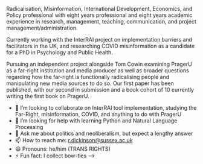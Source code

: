 Radicalisation, Misinformation, International Development, Economics, and Policy professional with eight years professional and eight years academic experience in research, management, teaching, communication, and project management/administration.

Currently working with the InterRAI project on implementation barriers and facilitators in the UK, and researching COVID misinformation as a candidate for a PhD in Psychology and Public Health.

Pursuing an independent project alongside Tom Cowin examining PragerU as a far-right institution and media producer as well as broader questions regarding how the far-right is functionally radicalising people and manipulating new media sources to do so. Our first paper has been published, with our second in submission and a book cohort of 10 currently writing the first book on PragerU. 


- 👯 I’m looking to collaborate on InterRAI tool implementation, studying the Far-Right, misinformation, COVID, and anything to do with PragerU
- 🤔 I’m looking for help with learning Python and Natural Language Processing
- 💬 Ask me about politics and neoliberalism, but expect a lengthy answer
- 📫 How to reach me: r.dickinson@sussex.ac.uk
- 😄 Pronouns: he/him (TRANS RIGHTS)
- ⚡ Fun fact: I collect bow-ties
-->
